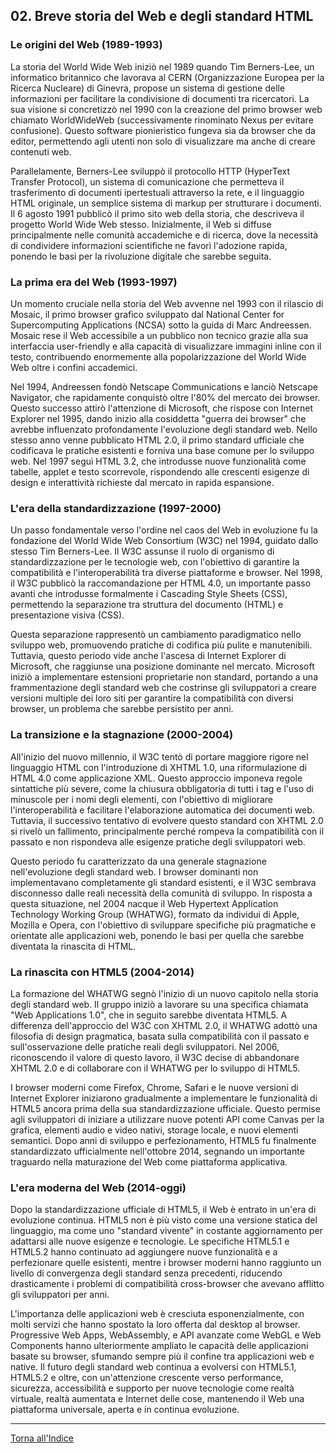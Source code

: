 ## 02. Breve storia del Web e degli standard HTML

### Le origini del Web (1989-1993)
La storia del World Wide Web iniziò nel 1989 quando Tim Berners-Lee, un informatico britannico che lavorava al CERN (Organizzazione Europea per la Ricerca Nucleare) di Ginevra, propose un sistema di gestione delle informazioni per facilitare la condivisione di documenti tra ricercatori. La sua visione si concretizzò nel 1990 con la creazione del primo browser web chiamato WorldWideWeb (successivamente rinominato Nexus per evitare confusione). Questo software pionieristico fungeva sia da browser che da editor, permettendo agli utenti non solo di visualizzare ma anche di creare contenuti web.

Parallelamente, Berners-Lee sviluppò il protocollo HTTP (HyperText Transfer Protocol), un sistema di comunicazione che permetteva il trasferimento di documenti ipertestuali attraverso la rete, e il linguaggio HTML originale, un semplice sistema di markup per strutturare i documenti. Il 6 agosto 1991 pubblicò il primo sito web della storia, che descriveva il progetto World Wide Web stesso. Inizialmente, il Web si diffuse principalmente nelle comunità accademiche e di ricerca, dove la necessità di condividere informazioni scientifiche ne favorì l'adozione rapida, ponendo le basi per la rivoluzione digitale che sarebbe seguita.

### La prima era del Web (1993-1997)
Un momento cruciale nella storia del Web avvenne nel 1993 con il rilascio di Mosaic, il primo browser grafico sviluppato dal National Center for Supercomputing Applications (NCSA) sotto la guida di Marc Andreessen. Mosaic rese il Web accessibile a un pubblico non tecnico grazie alla sua interfaccia user-friendly e alla capacità di visualizzare immagini inline con il testo, contribuendo enormemente alla popolarizzazione del World Wide Web oltre i confini accademici.

Nel 1994, Andreessen fondò Netscape Communications e lanciò Netscape Navigator, che rapidamente conquistò oltre l'80% del mercato dei browser. Questo successo attirò l'attenzione di Microsoft, che rispose con Internet Explorer nel 1995, dando inizio alla cosiddetta "guerra dei browser" che avrebbe influenzato profondamente l'evoluzione degli standard web. Nello stesso anno venne pubblicato HTML 2.0, il primo standard ufficiale che codificava le pratiche esistenti e forniva una base comune per lo sviluppo web. Nel 1997 seguì HTML 3.2, che introdusse nuove funzionalità come tabelle, applet e testo scorrevole, rispondendo alle crescenti esigenze di design e interattività richieste dal mercato in rapida espansione.

### L'era della standardizzazione (1997-2000)
Un passo fondamentale verso l'ordine nel caos del Web in evoluzione fu la fondazione del World Wide Web Consortium (W3C) nel 1994, guidato dallo stesso Tim Berners-Lee. Il W3C assunse il ruolo di organismo di standardizzazione per le tecnologie web, con l'obiettivo di garantire la compatibilità e l'interoperabilità tra diverse piattaforme e browser. Nel 1998, il W3C pubblicò la raccomandazione per HTML 4.0, un importante passo avanti che introdusse formalmente i Cascading Style Sheets (CSS), permettendo la separazione tra struttura del documento (HTML) e presentazione visiva (CSS).

Questa separazione rappresentò un cambiamento paradigmatico nello sviluppo web, promuovendo pratiche di codifica più pulite e manutenibili. Tuttavia, questo periodo vide anche l'ascesa di Internet Explorer di Microsoft, che raggiunse una posizione dominante nel mercato. Microsoft iniziò a implementare estensioni proprietarie non standard, portando a una frammentazione degli standard web che costrinse gli sviluppatori a creare versioni multiple dei loro siti per garantire la compatibilità con diversi browser, un problema che sarebbe persistito per anni.

### La transizione e la stagnazione (2000-2004)
All'inizio del nuovo millennio, il W3C tentò di portare maggiore rigore nel linguaggio HTML con l'introduzione di XHTML 1.0, una riformulazione di HTML 4.0 come applicazione XML. Questo approccio imponeva regole sintattiche più severe, come la chiusura obbligatoria di tutti i tag e l'uso di minuscole per i nomi degli elementi, con l'obiettivo di migliorare l'interoperabilità e facilitare l'elaborazione automatica dei documenti web. Tuttavia, il successivo tentativo di evolvere questo standard con XHTML 2.0 si rivelò un fallimento, principalmente perché rompeva la compatibilità con il passato e non rispondeva alle esigenze pratiche degli sviluppatori web.

Questo periodo fu caratterizzato da una generale stagnazione nell'evoluzione degli standard web. I browser dominanti non implementavano completamente gli standard esistenti, e il W3C sembrava disconnesso dalle reali necessità della comunità di sviluppo. In risposta a questa situazione, nel 2004 nacque il Web Hypertext Application Technology Working Group (WHATWG), formato da individui di Apple, Mozilla e Opera, con l'obiettivo di sviluppare specifiche più pragmatiche e orientate alle applicazioni web, ponendo le basi per quella che sarebbe diventata la rinascita di HTML.

### La rinascita con HTML5 (2004-2014)
La formazione del WHATWG segnò l'inizio di un nuovo capitolo nella storia degli standard web. Il gruppo iniziò a lavorare su una specifica chiamata "Web Applications 1.0", che in seguito sarebbe diventata HTML5. A differenza dell'approccio del W3C con XHTML 2.0, il WHATWG adottò una filosofia di design pragmatica, basata sulla compatibilità con il passato e sull'osservazione delle pratiche reali degli sviluppatori. Nel 2006, riconoscendo il valore di questo lavoro, il W3C decise di abbandonare XHTML 2.0 e di collaborare con il WHATWG per lo sviluppo di HTML5.

I browser moderni come Firefox, Chrome, Safari e le nuove versioni di Internet Explorer iniziarono gradualmente a implementare le funzionalità di HTML5 ancora prima della sua standardizzazione ufficiale. Questo permise agli sviluppatori di iniziare a utilizzare nuove potenti API come Canvas per la grafica, elementi audio e video nativi, storage locale, e nuovi elementi semantici. Dopo anni di sviluppo e perfezionamento, HTML5 fu finalmente standardizzato ufficialmente nell'ottobre 2014, segnando un importante traguardo nella maturazione del Web come piattaforma applicativa.

### L'era moderna del Web (2014-oggi)
Dopo la standardizzazione ufficiale di HTML5, il Web è entrato in un'era di evoluzione continua. HTML5 non è più visto come una versione statica del linguaggio, ma come uno "standard vivente" in costante aggiornamento per adattarsi alle nuove esigenze e tecnologie. Le specifiche HTML5.1 e HTML5.2 hanno continuato ad aggiungere nuove funzionalità e a perfezionare quelle esistenti, mentre i browser moderni hanno raggiunto un livello di convergenza degli standard senza precedenti, riducendo drasticamente i problemi di compatibilità cross-browser che avevano afflitto gli sviluppatori per anni.

L'importanza delle applicazioni web è cresciuta esponenzialmente, con molti servizi che hanno spostato la loro offerta dal desktop al browser. Progressive Web Apps, WebAssembly, e API avanzate come WebGL e Web Components hanno ulteriormente ampliato le capacità delle applicazioni basate su browser, sfumando sempre più il confine tra applicazioni web e native. Il futuro degli standard web continua a evolversi con HTML5.1, HTML5.2 e oltre, con un'attenzione crescente verso performance, sicurezza, accessibilità e supporto per nuove tecnologie come realtà virtuale, realtà aumentata e Internet delle cose, mantenendo il Web una piattaforma universale, aperta e in continua evoluzione.

---
[Torna all'Indice](README.md)